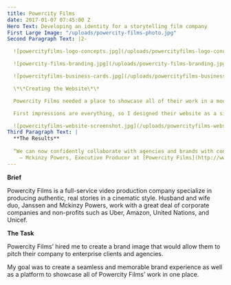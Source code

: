 ```yaml
---
title: Powercity Films
date: 2017-01-07 07:45:00 Z
Hero Text: Developing an identity for a storytelling film company
First Large Image: "/uploads/powercity-films-photo.jpg"
Second Paragraph Text: |2-

  ![powercityfilms-logo-concepts.jpg](/uploads/powercityfilms-logo-concepts.jpg)

  ![powercity-films-branding.jpg](/uploads/powercity-films-branding.jpg)

  ![powercityfilms-business-cards.jpg](/uploads/powercityfilms-business-cards.jpg)

  \*\*Creating the Website\*\*

  Powercity Films needed a place to showcase all of their work in a modern, professional manner. They didn’t want to lose the attention of potential clients, so I designed a single scrolling page to keep users in one place.

  First impressions are everything, so I designed their website as a single scrolling page, presenting who they are, what they do, and how to contact them all in one consistent user experience.

  ![powercityfilms-website-screenshot.jpg](/uploads/powercityfilms-website-screenshot.jpg)
Third Paragraph Text: |
  **The Results**
 
  “We can now confidently collaborate with agencies and brands with consistent image creating a stronger following and fanbase.”
    — Mckinzy Powers, Executive Producer at [Powercity Films](http://www.powercityfilms.com).
---
```


**Brief**

Powercity Films is a full-service video production company specialize in producing authentic, real stories in a cinematic style. Husband and wife duo, Janssen and Mckinzy Powers, work with a great deal of corporate companies and non-profits such as Uber, Amazon, United Nations, and Unicef.

**The Task**

Powercity Films’ hired me to create a brand image that would allow them to pitch their company to enterprise clients and agencies. 

My goal was to create a seamless and memorable brand experience as well as a platform to showcase all of Powercity Films’ work in one place.